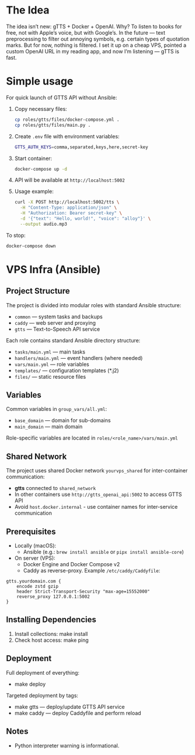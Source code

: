 # The Idea
The idea isn’t new: gTTS + Docker + OpenAI.
Why? To listen to books for free, not with Apple’s voice, but with Google’s.
In the future — text preprocessing to filter out annoying symbols, e.g. certain types of quotation marks. But for now, nothing is filtered.
I set it up on a cheap VPS, pointed a custom OpenAI URL in my reading app, and now I’m listening — gTTS is fast.

# Simple usage

For quick launch of GTTS API without Ansible:

1. Copy necessary files:
   ```bash
   cp roles/gtts/files/docker-compose.yml .
   cp roles/gtts/files/main.py .
   ```

2. Create `.env` file with environment variables:
   ```bash
   GTTS_AUTH_KEYS=comma,separated,keys,here,secret-key
   ```

3. Start container:
   ```bash
   docker-compose up -d
   ```

4. API will be available at `http://localhost:5002`

5. Usage example:
   ```bash
   curl -X POST http://localhost:5002/tts \
     -H "Content-Type: application/json" \
     -H "Authorization: Bearer secret-key" \
     -d '{"text": "Hello, world!", "voice": "alloy"}' \
     --output audio.mp3
   ```

To stop:
```bash
docker-compose down
```

# VPS Infra (Ansible)

## Project Structure
The project is divided into modular roles with standard Ansible structure:
- `common` — system tasks and backups
- `caddy` — web server and proxying
- `gtts` — Text-to-Speech API service

Each role contains standard Ansible directory structure:
- `tasks/main.yml` — main tasks
- `handlers/main.yml` — event handlers (where needed)
- `vars/main.yml` — role variables
- `templates/` — configuration templates (*.j2)
- `files/` — static resource files

## Variables
Common variables in `group_vars/all.yml`:
- `base_domain` — domain for sub-domains
- `main_domain` — main domain

Role-specific variables are located in `roles/<role_name>/vars/main.yml`

## Shared Network
The project uses shared Docker network `yourvps_shared` for inter-container communication:
- **gtts** connected to `shared_network`
- In other containers use `http://gtts_openai_api:5002` to access GTTS API
- Avoid `host.docker.internal` - use container names for inter-service communication

## Prerequisites
- Locally (macOS):
  - Ansible (e.g.: `brew install ansible` or `pipx install ansible-core`)
- On server (VPS):
  - Docker Engine and Docker Compose v2
  - Caddy as reverse-proxy. Example `/etc/caddy/Caddyfile`:
```
gtts.yourdomain.com {
    encode zstd gzip
    header Strict-Transport-Security "max-age=15552000"
    reverse_proxy 127.0.0.1:5002
}
```

## Installing Dependencies
1) Install collections:
   make install
2) Check host access:
   make ping

## Deployment
Full deployment of everything:
- make deploy

Targeted deployment by tags:
- make gtts — deploy/update GTTS API service
- make caddy — deploy Caddyfile and perform reload

## Notes
- Python interpreter warning is informational.
